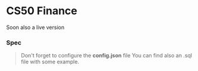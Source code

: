 # CS50 Finance

Soon also a live version

### Spec

> Don't forget to configure the **config.json** file
> You can find also an .sql file with some example.

